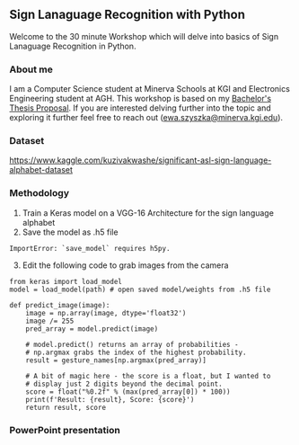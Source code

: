 ## Sign Lanaguage Recognition with Python
Welcome to the 30 minute Workshop which will delve into basics of Sign Lanaguage Recognition in Python. 


### About me 
I am a Computer Science student at Minerva Schools at KGI and Electronics Engineering student at AGH. This workshop is based on my [Bachelor's Thesis Proposal](https://ewaszyszka.myportfolio.com/bachelor-thesis-proposal). If you are interested delving further into the topic and exploring it further feel free to reach out (ewa.szyszka@minerva.kgi.edu).

### Dataset

https://www.kaggle.com/kuzivakwashe/significant-asl-sign-language-alphabet-dataset

### Methodology

1. Train a Keras model on a VGG-16 Architecture for the sign language alphabet 
2. Save the model as .h5 file
``` 
ImportError: `save_model` requires h5py.
```
3. Edit the following code to grab images from the camera
``` 
from keras import load_model
model = load_model(path) # open saved model/weights from .h5 file

def predict_image(image):
    image = np.array(image, dtype='float32')
    image /= 255
    pred_array = model.predict(image)

    # model.predict() returns an array of probabilities - 
    # np.argmax grabs the index of the highest probability.
    result = gesture_names[np.argmax(pred_array)]
    
    # A bit of magic here - the score is a float, but I wanted to
    # display just 2 digits beyond the decimal point.
    score = float("%0.2f" % (max(pred_array[0]) * 100))
    print(f'Result: {result}, Score: {score}')
    return result, score
``` 
### PowerPoint presentation
